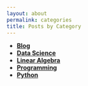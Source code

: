 ```yaml
---
layout: about
permalink: categories
title: Posts by Category
---
```


- **[Blog](/blog/)**
- **[Data Science](/data_science/)**
- **[Linear Algebra](/linear_algebra/)**
- **[Programming](/programming/)**
- **[Python](/python/)**
<!-- - **[Seminar](/seminar/)** -->